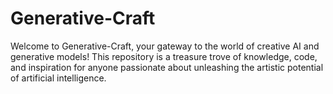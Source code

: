 # Generative-Craft
Welcome to Generative-Craft, your gateway to the world of creative AI and generative models! This repository is a treasure trove of knowledge, code, and inspiration for anyone passionate about unleashing the artistic potential of artificial intelligence.
